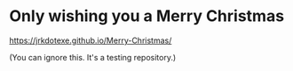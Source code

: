 # Only wishing you a Merry Christmas
<a href="https://jrkdotexe.github.io/Merry-Christmas/">https://jrkdotexe.github.io/Merry-Christmas/</a>
<p>(You can ignore this. It's a testing repository.)</p>
